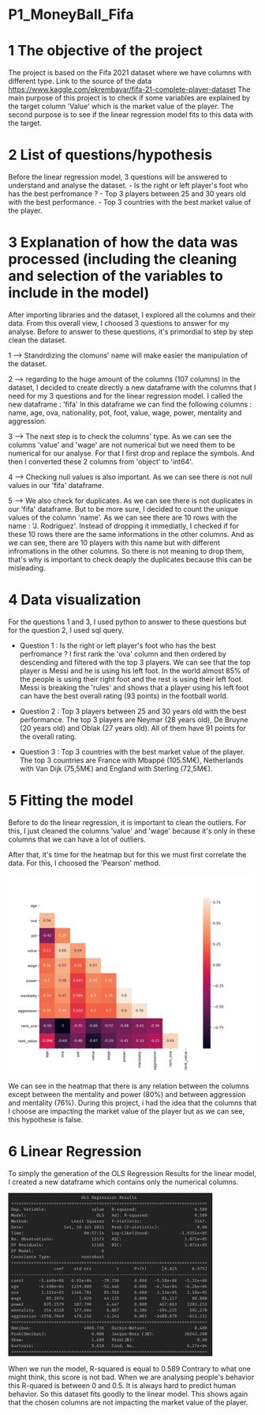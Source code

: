# P1_MoneyBall_Fifa

# 1 The objective of the project
The project is based on the Fifa 2021 dataset where we have columns with different type. 
Link to the source of the data https://www.kaggle.com/ekrembayar/fifa-21-complete-player-dataset
The main purpose of this project is to check if some variables are explained by the target column 'Value' which is the market value of the player. 
The second purpose is to see if the linear regression model fits to this data with the target. 


# 2 List of questions/hypothesis
Before the linear regression model, 3 questions will be answered to understand and analyse the dataset. 
    - Is the right or left player's foot who has the best perfromance ?
    - Top 3 players between 25 and 30 years old with the best performance.
    - Top 3 countries with the best market value of the player.


# 3 Explanation of how the data was processed (including the cleaning and selection of the variables to include in the model)
After importing libraries and the dataset, I explored all the columns and their data. 
From this overall view, I choosed 3 questions to answer for my analyse.
Before to answer to these questions, it's primordial to step by step clean the dataset. 

 1 --> Standrdizing the clomuns' name will make easier the manipulation of the dataset. 

 2 --> regarding to the huge amount of the columns (107 columns) in the dataset, I decided to create directly a new dataframe with the columns that I need for my 3 questions and for the linear regression model.
 I called the new dataframe : 'fifa'
 In this dataframe we can find the following columns : name, age, ova, nationality, pot, foot, value, wage, power, mentality and aggression.

 3 --> The next step is to check the columns' type. As we can see the columns 'value' and 'wage' are not numerical but we need them to be numerical for our analyse.
 For that I first drop and replace the symbols. 
 And then I converted these 2 columns from 'object' to 'int64'.

4 --> Checking null values is also important. As we can see there is not null values in our 'fifa' dataframe. 

5 --> We also check for duplicates. As we can see there is not duplicates in our 'fifa' dataframe. 
But to be more sure, I decided to count the unique values of the column 'name'. 
As we can see there are 10 rows with the name : 'J. Rodriguez'.
Instead of dropping it immediatly, I checked if for these 10 rows there are the same informations in the other columns.
And as we can see, there are 10 players with this name but with different infromations in the other columns.
So there is not meaning to drop them, that's why is important to check deaply the duplicates because this can be misleading. 

# 4 Data visualization
For the questions 1 and 3, I used python to answer to these questions but for the question 2, I used sql query.

- Question 1 : Is the right or left player's foot who has the best perfromance ?
I first rank the 'ova' column and then ordered by descending and filtered with the top 3 players. 
We can see that the top player is Messi and he is using his left foot.
In the world almost 85% of the people is using their right foot and the rest is using their left foot.
Messi is breaking the 'rules' and shows that a player using his left foot can have the best overall rating (93 points) in the football world.

- Question 2 : Top 3 players between 25 and 30 years old with the best performance.
The top 3 players are Neymar (28 years old), De Bruyne (20 years old) and Oblak (27 years old). All of them have 91 points for the overall rating. 

- Question 3 : Top 3 countries with the best market value of the player.
The top 3 countries are France with Mbappé (105.5M€), Netherlands with Van Dijk (75,5M€) and England with Sterling (72,5M€). 

# 5 Fitting the model
Before to do the linear regression, it is important to clean the outliers.
For this, I just cleaned the columns 'value' and 'wage' because it's only in these columns that we can have a lot of outliers. 

After that, it's time for the heatmap but for this we must first correlate the data. For this, I choosed the 'Pearson' method. 

<img src="hmap.png">

We can see in the heatmap that there is any relation between the columns except between the mentality and power (80%) and between aggression and mentality (76%). 
During this project, i had the idea that the columns that I choose are impacting the market value of the player but as we can see, this hypothese is false. 

# 6 Linear Regression
To simply the generation of the OLS Regression Results for the linear model, I created a new dataframe which contains only the numerical columns.

<img src="LR">

When we run the model, R-squared is equal to 0.589
Contrary to what one might think, this score is not bad. 
When we are analysing people's behavior this R-quared is between 0 and 0.5. 
It is always hard to predict human behavior.
So this dataset fits goodly to the linear model. 
This shows again that the chosen columns are not impacting the market value of the player.   